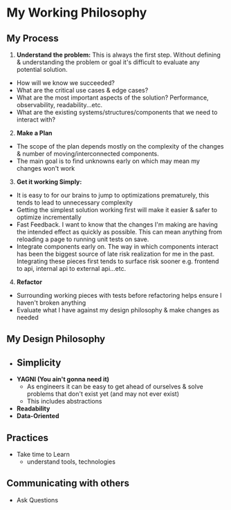 # My Working Philosophy

## My Process
  1.  **Understand the problem:** This is always the first step. Without defining & understanding the problem or goal it's difficult to evaluate any potential solution. 
  -  How will we know we succeeded?
  -  What are the critical use cases & edge cases? 
  -  What are the most important aspects of the solution? Performance, observability, readability...etc. 
  -  What are the existing systems/structures/components that we need to interact with?
  2. **Make a Plan**
  -  The scope of the plan depends mostly on the complexity of the changes & number of moving/interconnected components. 
  -  The main goal is to find unknowns early on which may mean my changes won't work
  3. **Get it working Simply:** 
  -  It is easy to for our brains to jump to optimizations prematurely, this tends to lead to unnecessary complexity
  -  Getting the simplest solution working first will make it easier & safer to optimize incrementally
  -  Fast Feedback. I want to know that the changes I'm making are having the intended effect as quickly as possible. This can mean anything from reloading a page to running unit tests on save.
  -  Integrate components early on. The way in which components interact has been the biggest source of late risk realization for me in the past. Integrating these pieces first tends to surface risk sooner  e.g. frontend to api, internal api to external api...etc.
  4. **Refactor**
  -  Surrounding working pieces with tests before refactoring helps ensure I haven't broken anything
  -  Evaluate what I have against my design philosophy & make changes as needed

## My Design Philosophy

- **Simplicity**
  - 
- **YAGNI (You ain't gonna need it)**
  - As engineers it can be easy to get ahead of ourselves & solve problems that don't exist yet (and may not ever exist)
  - This includes abstractions
- **Readability**
- **Data-Oriented**

## Practices

- Take time to Learn
  - understand tools, technologies

## Communicating with others

- Ask Questions

